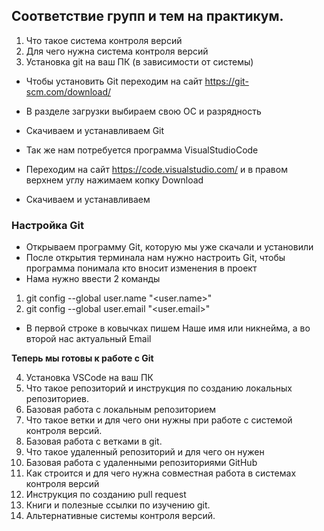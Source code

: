 ## Соответствие групп и тем на практикум.

1. Что такое система контроля версий
2. Для чего нужна система контроля версий
3. Установка git на ваш ПК (в зависимости от системы)
* Чтобы установить Git переходим на сайт https://git-scm.com/download/


* В разделе загрузки выбираем свою ОС и разрядность

* Скачиваем и устанавливаем Git
* Так же нам потребуется программа VisualStudioCode 
* Переходим на сайт https://code.visualstudio.com/ и в правом верхнем углу нажимаем копку Download 


* Скачиваем и устанавливаем

### Настройка Git
* Открываем программу Git, которую мы уже скачали и установили
* После открытия терминала нам нужно настроить Git, чтобы программа понимала кто вносит изменения в проект
* Нама нужно ввести 2 команды
1. git config --global user.name "<user.name>"
2. git config --global user.email "<user.email>" 
* В первой строке в ковычках пишем Наше имя или никнейма, а во второй нас актуальный Email

**Теперь мы готовы к работе с Git**

4. Установка VSCode на ваш ПК
5. Что такое репозиторий и инструкция по созданию локальных репозиториев.
6. Базовая работа с локальным репозиторием
7. Что такое ветки и для чего они нужны при работе с системой контроля версий.
8. Базовая работа с ветками в git.
9. Что такое удаленный репозиторий и для чего он нужен
10. Базовая работа с удаленными репозиториями GitHub
11. Как строится и для чего нужна совместная работа в системах контроля версий
12. Инструкция по созданию pull request
13. Книги и полезные ссылки по изучению git.
14. Альтернативные системы контроля версий.